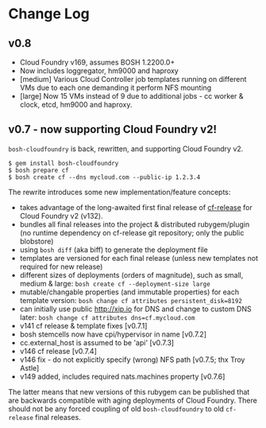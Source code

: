 # Change Log

## v0.8

* Cloud Foundry v169, assumes BOSH 1.2200.0+
* Now includes loggregator, hm9000 and haproxy
* [medium] Various Cloud Controller job templates running on different VMs due to each one demanding it perform NFS mounting
* [large] Now 15 VMs instead of 9 due to additional jobs - cc worker & clock, etcd, hm9000 and haproxy.

## v0.7 - now supporting Cloud Foundry v2!

`bosh-cloudfoundry` is back, rewritten, and supporting Cloud Foundry v2.

```
$ gem install bosh-cloudfoundry
$ bosh prepare cf
$ bosh create cf --dns mycloud.com --public-ip 1.2.3.4
```

The rewrite introduces some new implementation/feature concepts:

* takes advantage of the long-awaited first final release of [cf-release](https://github.com/cloudfoundry/cf-release) for Cloud Foundry v2 (v132).
* bundles all final releases into the project & distributed rubygem/plugin (no runtime dependency on cf-release git repository; only the public blobstore)
* using `bosh diff` (aka biff) to generate the deployment file
* templates are versioned for each final release (unless new templates not required for new release)
* different sizes of deployments (orders of magnitude), such as small, medium & large: `bosh create cf --deployment-size large`
* mutable/changable properties (and immutable properties) for each template version: `bosh change cf attributes persistent_disk=8192`
* can initially use public http://xip.io for DNS and change to custom DNS later: `bosh change cf attributes dns=cf.mycloud.com`
* v141 cf release & template fixes [v0.7.1]
* bosh stemcells now have cpi/hypervisor in name [v0.7.2]
* cc.external_host is assumed to be 'api' [v0.7.3]
* v146 cf release [v0.7.4]
* v146 fix - do not explicitly specify (wrong) NFS path [v0.7.5; thx Troy Astle]
* v149 added, includes required nats.machines property [v0.7.6]

The latter means that new versions of this rubygem can be published that are backwards compatible with aging deployments of Cloud Foundry. There should not be any forced coupling of old `bosh-cloudfoundry` to old `cf-release` final releases.

